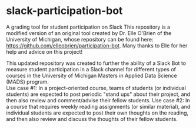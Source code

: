 # slack-participation-bot
A grading tool for student participation on Slack
This repository is a modified version of an original tool created by Dr. Elle O'Brien of the University of Michigan, whose repository can be found here: https://github.com/elleobrien/participation-bot.  Many thanks to Elle for her help and advice on this project!  

This updated repository was created to further the ability of a Slack Bot to measure student participation in a Slack channel for different types of courses in the University of Michigan Masters in Applied Data Science (MADS) program.  
Use case #1:  In a project-oriented course, teams of students (or individual students) are expected to post periodic "stand ups" about their project, and then also review and comment/advise their fellow students.
Use case #2:  In a course that requires weekly reading assignments (or similar material), and individual students are expected to post their own thoughts on the reading, and then also review and discuss the thoughts of their fellow students.


